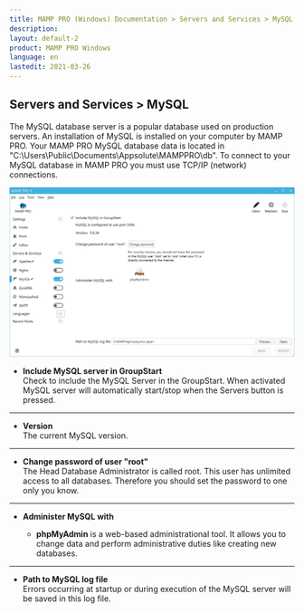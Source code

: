 ```yaml
---
title: MAMP PRO (Windows) Documentation > Servers and Services > MySQL
description: 
layout: default-2
product: MAMP PRO Windows
language: en
lastedit: 2021-03-26
---
```


## Servers and Services > MySQL

The MySQL database server is a popular database used on production servers. An installation of MySQL is installed on your computer by MAMP PRO. Your MAMP PRO MySQL database data is located in "C:\Users\Public\Documents\Appsolute\MAMPPRO\db\". To connect to your MySQL database in MAMP PRO you must use TCP/IP (network) connections.

![MAMP](/en/MAMP-PRO-Windows/Servers-and-Services/MySQL/MySQL.png)

*  **Include MySQL server in GroupStart**  
   Check to include the MySQL Server in the GroupStart. When activated MySQL server will automatically start/stop when the Servers button is pressed.

---

*  **Version**  
   The current MySQL version.

---

*  **Change password of user "root"**  
   The Head Database Administrator is called root. This user has unlimited access to all databases.
   Therefore you should set the password to one only you know.  

---

*  **Administer MySQL with**  

    *  **phpMyAdmin** is a web-based administrational tool. It allows you to change data and perform administrative duties like creating new databases.

---

*  **Path to MySQL log file**  
   Errors occurring at startup or during execution of the MySQL server will be saved in this log file.
